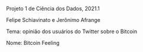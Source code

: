 Projeto 1 de Ciência dos Dados, 2021.1

Felipe Schiavinato e Jerônimo Afrange

Tema: opinião dos usuários do Twitter sobre o Bitcoin

Nome: Bitcoin Feeling
